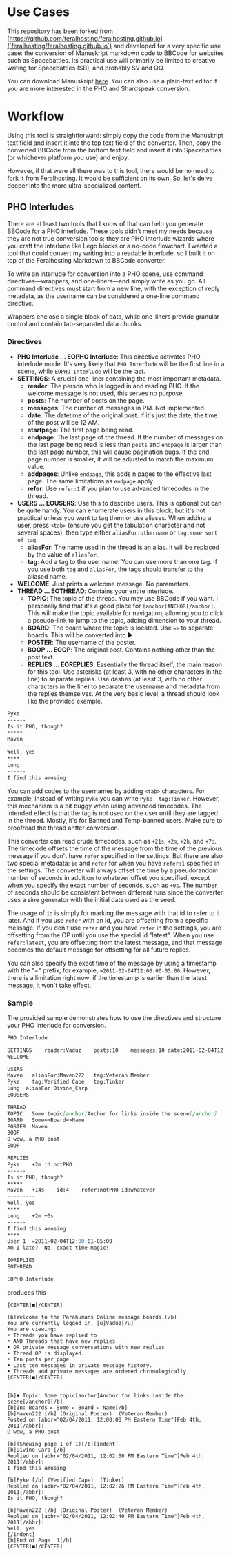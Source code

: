 # Use Cases
This repository has been forked from [https://github.com/feralhosting/feralhosting.github.io](`feralhosting/feralhosting.github.io`) and developed for a very specific use case: the conversion of Manuskript markdown code to BBCode for websites such as Spacebattles. Its practical use will primarily be limited to creative writing for Spacebattles (SB), and probably SV and QQ.

You can download Manuskript [here](https://github.com/olivierkes/manuskript). You can also use a plain-text editor if you are more interested in the PHO and Shardspeak conversion.

# Workflow
Using this tool is straightforward: simply copy the code from the Manuskript text field and insert it into the top text field of the converter. Then, copy the converted BBCode from the bottom text field and insert it into Spacebattles (or whichever platform you use) and enjoy.

However, if that were all there was to this tool, there would be no need to fork it from Feralhosting. It would be sufficient on its own. So, let's delve deeper into the more ultra-specialized content.

## PHO Interludes
There are at least two tools that I know of that can help you generate BBCode for a PHO interlude. These tools didn't meet my needs because they are not true conversion tools; they are PHO interlude wizards where you craft the interlude like Lego blocks or a no-code flowchart. I wanted a tool that could convert my writing into a readable interlude, so I built it on top of the Feralhosting Markdown to BBCode converter.

To write an interlude for conversion into a PHO scene, use command directives—wrappers, and one-liners—and simply write as you go. All command directives must start from a new line, with the exception of reply metadata, as the username can be considered a one-line command directive.

Wrappers enclose a single block of data, while one-liners provide granular control and contain tab-separated data chunks.

### Directives
- **PHO Interlude ... EOPHO Interlude**: This directive activates PHO interlude mode. It's very likely that `PHO Interlude` will be the first line in a scene, while `EOPHO Interlude` will be the last.
- **SETTINGS**: A crucial one-liner containing the most important metadata.
  - **reader**: The person who is logged in and reading PHO. If the welcome message is not used, this serves no purpose.
  - **posts**: The number of posts on the page.
  - **messages**: The number of messages in PM. Not implemented.
  - **date**: The datetime of the original post. If it's just the date, the time of the post will be 12 AM.
  - **startpage**: The first page being read.
  - **endpage**: The last page of the thread. If the number of messages on the last page being read is less than `posts` and `endpage` is larger than the last page number, this will cause pagination bugs. If the end page number is smaller, it will be adjusted to match the maximum value.
  - **addpages**: Unlike `endpage`, this adds n pages to the effective last page. The same limitations as `endpage` apply.
  - **refer**: Use `refer:1` if you plan to use advanced timecodes in the thread.
- **USERS ... EOUSERS**: Use this to describe users. This is optional but can be quite handy. You can enumerate users in this block, but it's not practical unless you want to tag them or use aliases. When adding a user, press `<tab>` (ensure you get the tabulation character and not several spaces), then type either `aliasFor:othername` or `tag:some sort of tag`.
  - **aliasFor**: The name used in the thread is an alias. It will be replaced by the value of `aliasFor`.
  - **tag**: Add a tag to the user name. You can use more than one tag. If you use both `tag` and `aliasFor`, the tags should transfer to the aliased name.
- **WELCOME**: Just prints a welcome message. No parameters. 
- **THREAD ... EOTHREAD**: Contains your entire interlude.
  - **TOPIC**: The topic of the thread. You may use BBCode if you want. I personally find that it's a good place for `[anchor]ANCHOR[/anchor]`. This will make the topic available for navigation, allowing you to click a pseudo-link to jump to the topic, adding dimension to your thread.
  - **BOARD**: The board where the topic is located. Use `=>` to separate boards. This will be converted into ►.
  - **POSTER**: The username of the poster.
  - **BOOP ... EOOP**: The original post. Contains nothing other than the post text.
  - **REPLIES ... EOREPLIES**: Essentially the thread itself, the main reason for this tool. Use asterisks (at least 3, with no other characters in the line) to separate replies. Use dashes (at least 3, with no other characters in the line) to separate the username and metadata from the replies themselves. At the very basic level, a thread should look like the provided example. 
```markdown
Pyke
------
Is it PHO, though?
*****
Maven
---------
Well, yes
****
Lung
------
I find this amusing

```
You can add codes to the usernames by adding `<tab>` characters. For example, instead of writing `Pyke` you can write `Pyke  tag:Tinker`. However, this mechanism is a bit buggy when using advanced timecodes. The intended effect is that the tag is not used on the user until they are tagged in the thread. Mostly, it's for Banned and Temp-banned users. Make sure to proofread the thread anfter conversion.

This converter can read crude timecodes, such as `+21s`, `+2m`, `+2h`, and `+7d`. The timecode offsets the time of the message from the time of the previous message if you don't have `refer` specified in the settings. But there are also two special metadata: `id` and `refer` for when you have `refer:1` specified in the settings. The converter will always offset the time by a pseudorandom number of seconds in addition to whatever offset you specified, except when you specify the exact number of seconds, such as `+0s`. The number of seconds should be consistent between different runs since the converter uses a sine generator with the initial date used as the seed.

The usage of `id` is simply for marking the message with that id to refer to it later. And if you use `refer` with an id, you are offsetting from a specific message. If you don't use `refer` and you have `refer` in the settings, you are offsetting from the OP until you use the special id "latest". When you use `refer:latest`, you are offsetting from the latest message, and that message becomes the default message for offsetting for all future replies.

You can also specify the exact time of the message by using a timestamp with the "=" prefix, for example, `=2011-02-04T12:00:00-05:00`. However, there is a limitation right now: if the timestamp is earlier than the latest message, it won't take effect.

### Sample
The provided sample demonstrates how to use the directives and structure your PHO interlude for conversion.

```markdown
PHO Interlude

SETTINGS	reader:Vaduz	posts:10	messages:10	date:2011-02-04T12:00:00-05:00	startpage:1	endpage:557  refer:1
WELCOME

USERS
Maven	aliasFor:Maven222	tag:Veteran Member
Pyke	tag:Verified Cape	tag:Tinker
Lung  aliasFor:Divine_Carp
EOUSERS

THREAD
TOPIC	Some topic[anchor]Anchor for links inside the scene[/anchor]
BOARD	Some=>Board=>Name
POSTER	Maven
BOOP
O wow, a PHO post
EOOP

REPLIES
Pyke	+2m	id:notPHO
------
Is it PHO, though?
*****
Maven	+14s	id:4	refer:notPHO id:whatever
---------
Well, yes
****
Lung	+2m	+0s
------
I find this amusing
****
User 1  =2011-02-04T12:00:01-05:00
Am I late?  No, exact time magic!

EOREPLIES
EOTHREAD

EOPHO Interlude
```
produces this
```bbcode
[CENTER]■[/CENTER]

[b]Welcome to the Parahumans Online message boards.[/b]
You are currently logged in, [u]Vaduz[/u]
You are viewing:
• Threads you have replied to
• AND Threads that have new replies
• OR private message conversations with new replies
• Thread OP is displayed.
• Ten posts per page
• Last ten messages in private message history.
• Threads and private messages are ordered chronologically.
[CENTER]■[/CENTER]


[b]♦ Topic: Some topic[anchor]Anchor for links inside the scene[/anchor][/b]
[b]In: Boards ► Some ► Board ► Name[/b]
[b]Maven222 [/b] (Original Poster)  (Veteran Member) 
Posted on [abbr="02/04/2011, 12:00:00 PM Eastern Time"]Feb 4th, 2011[/abbr]:
O wow, a PHO post

[b](Showing page 1 of 1)[/b][indent]
[b]Divine_Carp [/b]
Replied on [abbr="02/04/2011, 12:02:00 PM Eastern Time"]Feb 4th, 2011[/abbr]:
I find this amusing

[b]Pyke [/b] (Verified Cape)  (Tinker) 
Replied on [abbr="02/04/2011, 12:02:26 PM Eastern Time"]Feb 4th, 2011[/abbr]:
Is it PHO, though?

[b]Maven222 [/b] (Original Poster)  (Veteran Member) 
Replied on [abbr="02/04/2011, 12:02:40 PM Eastern Time"]Feb 4th, 2011[/abbr]:
Well, yes
[/indent]
[b]End of Page. 1[/b]
[CENTER]■[/CENTER]
```
